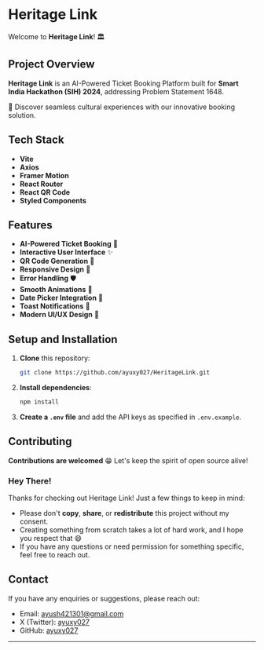 # Heritage Link
Welcome to **Heritage Link**! 🏛️

## Project Overview
**Heritage Link** is an AI-Powered Ticket Booking Platform built for **Smart India Hackathon (SIH) 2024**, addressing Problem Statement 1648. 

🎫 Discover seamless cultural experiences with our innovative booking solution.

## Tech Stack
- **Vite**
- **Axios**
- **Framer Motion**
- **React Router**
- **React QR Code**
- **Styled Components**

## Features
- **AI-Powered Ticket Booking** 🤖
- **Interactive User Interface** ✨
- **QR Code Generation** 📱
- **Responsive Design** 📱
- **Error Handling** 🛡️
- **Smooth Animations** 🌈
- **Date Picker Integration** 📅
- **Toast Notifications** 🔔
- **Modern UI/UX Design** 🎨

## Setup and Installation
1. **Clone** this repository:
   ```bash
   git clone https://github.com/ayuxy027/HeritageLink.git
   ```
2. **Install dependencies**:
   ```bash
   npm install
   ```
3. **Create a `.env` file** and add the API keys as specified in `.env.example`.

## Contributing
**Contributions are welcomed** 😁
Let's keep the spirit of open source alive!

### Hey There!
Thanks for checking out Heritage Link!
Just a few things to keep in mind:
- Please don't **copy**, **share**, or **redistribute** this project without my consent.
- Creating something from scratch takes a lot of hard work, and I hope you respect that 😄
- If you have any questions or need permission for something specific, feel free to reach out.

## Contact
If you have any enquiries or suggestions, please reach out:
- Email: [ayush421301@gmail.com](mailto:ayush421301@gmail.com)
- X (Twitter): [ayuxy027](https://x.com/ayuxy027)
- GitHub: [ayuxy027](https://github.com/ayuxy027)

---